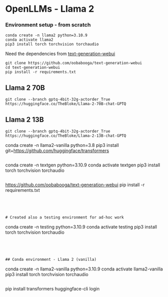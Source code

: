 # OpenLLMs - Llama 2 

### Environment setup - from scratch

```
conda create -n llama2 python=3.10.9
conda activate llama2
pip3 install torch torchvision torchaudio
```

Need the dependencies from [text-generation-webui](https://github.com/oobabooga/text-generation-webui)
```
git clone https://github.com/oobabooga/text-generation-webui
cd text-generation-webui
pip install -r requirements.txt
```

## Llama 2 70B
```
git clone --branch gptq-4bit-32g-actorder_True https://huggingface.co/TheBloke/Llama-2-70B-chat-GPTQ
```

## Llama 2 13B
```
git clone --branch gptq-4bit-32g-actorder_True https://huggingface.co/TheBloke/Llama-2-13B-chat-GPTQ
```





conda create -n llama2-vanilla python=3.8
pip3 install git+https://github.com/huggingface/transformers
```

```
conda create -n textgen python=3.10.9
conda activate textgen
pip3 install torch torchvision torchaudio
```

```
https://github.com/oobabooga/text-generation-webui
pip install -r requirements.txt
```




# Created also a testing environment for ad-hoc work

```
conda create -n testing python=3.10.9
conda activate testing
pip3 install torch torchvision torchaudio
```




## Conda environment - Llama 2 (vanilla)
```
conda create -n llama2-vanilla python=3.10.9
conda activate llama2-vanilla
pip3 install torch torchvision torchaudio
```

```
pip install transformers
huggingface-cli login
```

